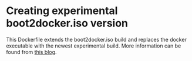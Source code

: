 # Creating experimental boot2docker.iso version

This Dockerfile extends the boot2docker.iso build and replaces the docker executable with the newest experimental build. More information can be found from [this blog](http://sirile.github.io/2015/07/02/using-docker-18-experimental-with-docker-machine-and-virtualbox-driver-boot2docker.html).
